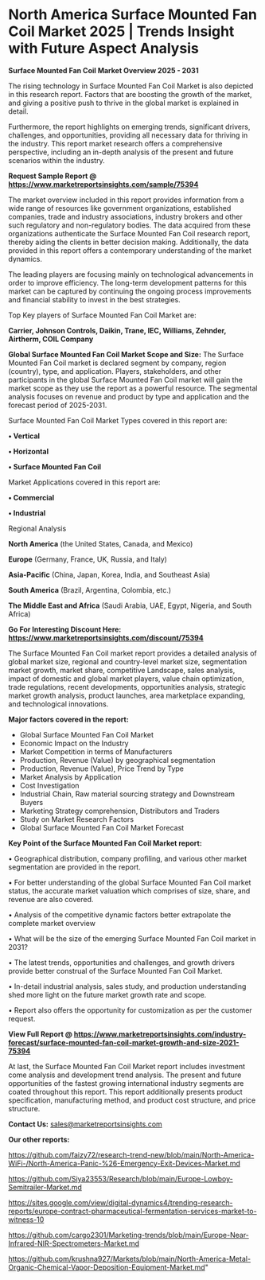 # North America Surface Mounted Fan Coil Market 2025 | Trends Insight with Future Aspect Analysis

<Strong> Surface Mounted Fan Coil Market Overview 2025 - 2031</strong>

The rising technology in Surface Mounted Fan Coil Market is also depicted in this research report. Factors that are boosting the growth of the market, and giving a positive push to thrive in the global market is explained in detail.

Furthermore, the report highlights on emerging trends, significant drivers, challenges, and opportunities, providing all necessary data for thriving in the industry. This report market research offers a comprehensive perspective, including an in-depth analysis of the present and future scenarios within the industry.

<strong>Request Sample Report @ <a href=https://www.marketreportsinsights.com/sample/75394>https://www.marketreportsinsights.com/sample/75394</a></strong>

The market overview included in this report provides information from a wide range of resources like government organizations, established companies, trade and industry associations, industry brokers and other such regulatory and non-regulatory bodies. The data acquired from these organizations authenticate the Surface Mounted Fan Coil research report, thereby aiding the clients in better decision making. Additionally, the data provided in this report offers a contemporary understanding of the market dynamics.

The leading players are focusing mainly on technological advancements in order to improve efficiency. The long-term development patterns for this market can be captured by continuing the ongoing process improvements and financial stability to invest in the best strategies.

Top Key players of Surface Mounted Fan Coil Market are:

<strong>Carrier, Johnson Controls, Daikin, Trane, IEC, Williams, Zehnder, Airtherm, COIL Company</strong>

<strong><b>Global Surface Mounted Fan Coil Market Scope and Size:</b></strong>
The Surface Mounted Fan Coil market is declared segment by company, region (country), type, and application. Players, stakeholders, and other participants in the global Surface Mounted Fan Coil market will gain the market scope as they use the report as a powerful resource. The segmental analysis focuses on revenue and product by type and application and the forecast period of 2025-2031.

Surface Mounted Fan Coil Market Types covered in this report are:

<strong>• Vertical

• Horizontal

• Surface Mounted Fan Coil</strong>

Market Applications covered in this report are:

<strong>• Commercial

• Industrial</strong> 

Regional Analysis

<strong>North America</strong> (the United States, Canada, and Mexico)

<strong>Europe</strong> (Germany, France, UK, Russia, and Italy)

<strong>Asia-Pacific</strong> (China, Japan, Korea, India, and Southeast Asia)

<strong>South America</strong> (Brazil, Argentina, Colombia, etc.)

<strong>The Middle East and Africa</strong> (Saudi Arabia, UAE, Egypt, Nigeria, and South Africa)

<strong>Go For Interesting Discount Here: <a href=https://www.marketreportsinsights.com/discount/75394>https://www.marketreportsinsights.com/discount/75394</a></strong>

The Surface Mounted Fan Coil market report provides a detailed analysis of global market size, regional and country-level market size, segmentation market growth, market share, competitive Landscape, sales analysis, impact of domestic and global market players, value chain optimization, trade regulations, recent developments, opportunities analysis, strategic market growth analysis, product launches, area marketplace expanding, and technological innovations.

<strong><b>Major factors covered in the report:</b></strong>
<ul>
  <li>Global Surface Mounted Fan Coil Market </li>
  <li>Economic Impact on the Industry</li>
  <li>Market Competition in terms of Manufacturers</li>
  <li>Production, Revenue (Value) by geographical segmentation</li>
  <li>Production, Revenue (Value), Price Trend by Type</li>
  <li>Market Analysis by Application</li>
  <li>Cost Investigation</li>
  <li>Industrial Chain, Raw material sourcing strategy and Downstream Buyers</li>
  <li>Marketing Strategy comprehension, Distributors and Traders</li>
  <li>Study on Market Research Factors</li>
  <li>Global Surface Mounted Fan Coil Market Forecast</li>
</ul>

<strong><b>Key Point of the Surface Mounted Fan Coil Market report:</b></strong>

• Geographical distribution, company profiling, and various other market segmentation are provided in the report.

• For better understanding of the global Surface Mounted Fan Coil market status, the accurate market valuation which comprises of size, share, and revenue are also covered.

• Analysis of the competitive dynamic factors better extrapolate the complete market overview

• What will be the size of the emerging Surface Mounted Fan Coil market in 2031?

• The latest trends, opportunities and challenges, and growth drivers provide better construal of the Surface Mounted Fan Coil Market.

• In-detail industrial analysis, sales study, and production understanding shed more light on the future market growth rate and scope.

• Report also offers the opportunity for customization as per the customer request.

<strong><b>View Full Report @ <a href=https://www.marketreportsinsights.com/industry-forecast/surface-mounted-fan-coil-market-growth-and-size-2021-75394>https://www.marketreportsinsights.com/industry-forecast/surface-mounted-fan-coil-market-growth-and-size-2021-75394</a></b></strong>


At last, the Surface Mounted Fan Coil Market report includes investment come analysis and development trend analysis. The present and future opportunities of the fastest growing international industry segments are coated throughout this report. This report additionally presents product specification, manufacturing method, and product cost structure, and price structure.

<strong>Contact Us:</strong>
sales@marketreportsinsights.com

<strong>Our other reports:</strong>

<a href=https://github.com/faizy72/research-trend-new/blob/main/North-America-WiFi-/North-America-Panic-%26-Emergency-Exit-Devices-Market.md>https://github.com/faizy72/research-trend-new/blob/main/North-America-WiFi-/North-America-Panic-%26-Emergency-Exit-Devices-Market.md</a>

<a href=https://github.com/Siya23553/Research/blob/main/Europe-Lowboy-Semitrailer-Market.md>https://github.com/Siya23553/Research/blob/main/Europe-Lowboy-Semitrailer-Market.md</a>

<a href=https://sites.google.com/view/digital-dynamics4/trending-research-reports/europe-contract-pharmaceutical-fermentation-services-market-to-witness-10>https://sites.google.com/view/digital-dynamics4/trending-research-reports/europe-contract-pharmaceutical-fermentation-services-market-to-witness-10</a>

<a href=https://github.com/cargo2301/Marketing-trends/blob/main/Europe-Near-Infrared-NIR-Spectrometers-Market.md>https://github.com/cargo2301/Marketing-trends/blob/main/Europe-Near-Infrared-NIR-Spectrometers-Market.md</a>

<a href=https://github.com/krushna927/Markets/blob/main/North-America-Metal-Organic-Chemical-Vapor-Deposition-Equipment-Market.md>https://github.com/krushna927/Markets/blob/main/North-America-Metal-Organic-Chemical-Vapor-Deposition-Equipment-Market.md</a>"
